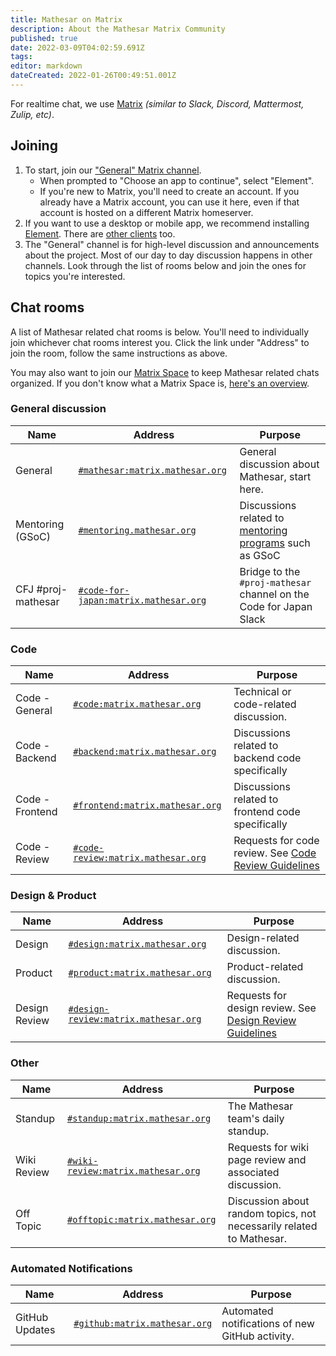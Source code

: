 ```yaml
---
title: Mathesar on Matrix
description: About the Mathesar Matrix Community
published: true
date: 2022-03-09T04:02:59.691Z
tags: 
editor: markdown
dateCreated: 2022-01-26T00:49:51.001Z
---
```


For realtime chat, we use [Matrix](https://matrix.org/) *(similar to Slack, Discord, Mattermost, Zulip, etc)*.

## Joining
1. To start, join our ["General" Matrix channel](https://matrix.to/#/#mathesar:matrix.mathesar.org).
    - When prompted to "Choose an app to continue", select "Element".
    - If you're new to Matrix, you'll need to create an account. If you already have a Matrix account, you can use it here, even if that account is hosted on a different Matrix homeserver.
1. If you want to use a desktop or mobile app, we recommend installing [Element](https://element.io/get-started). There are [other clients](https://matrix.org/clients/) too.
1. The "General" channel is for high-level discussion and announcements about the project. Most of our day to day discussion happens in other channels. Look through the list of rooms below and join the ones for topics you're interested.

## Chat rooms
A list of Mathesar related chat rooms is below. You'll need to individually join whichever chat rooms interest you. Click the link under "Address" to join the room, follow the same instructions as above.

You may also want to join our [Matrix Space](https://matrix.to/#/!KQLkDbtIMsvcwUIfNy:matrix.mathesar.org?via=matrix.mathesar.org&via=matrix.org) to keep Mathesar related chats organized. If you don't know what a Matrix Space is, [here's an overview](https://element.io/blog/spaces-the-next-frontier/).

### General discussion

| Name | Address | Purpose |
|-|-|-|
| General | [`#mathesar:matrix.mathesar.org`](https://matrix.to/#/#mathesar:matrix.mathesar.org) | General discussion about Mathesar, start here. |
| Mentoring (GSoC) | [`#mentoring.mathesar.org`](https://matrix.to/#/#mentoring:matrix.mathesar.org) | Discussions related to [mentoring programs](/en/community/mentoring) such as GSoC |
| CFJ #proj-mathesar | [`#code-for-japan:matrix.mathesar.org`](https://matrix.to/#/#code-for-japan:matrix.mathesar.org) | Bridge to the `#proj-mathesar` channel on the Code for Japan Slack |

### Code
| Name | Address | Purpose |
|-|-|-|
| Code - General | [`#code:matrix.mathesar.org`](https://matrix.to/#/#code:matrix.mathesar.org) | Technical or code-related discussion. |
| Code - Backend | [`#backend:matrix.mathesar.org`](https://matrix.to/#/#backend:matrix.mathesar.org) | Discussions related to backend code specifically |
| Code - Frontend | [`#frontend:matrix.mathesar.org`](https://matrix.to/#/#frontend:matrix.mathesar.org) | Discussions related to frontend code specifically  |
| Code - Review | [`#code-review:matrix.mathesar.org`](https://matrix.to/#/#code-review:matrix.mathesar.org) | Requests for code review. See [Code Review Guidelines](/engineering/code-review) |

### Design & Product
| Name | Address | Purpose |
|-|-|-|
| Design | [`#design:matrix.mathesar.org`](https://matrix.to/#/#design:matrix.mathesar.org) | Design-related discussion. |
| Product | [`#product:matrix.mathesar.org`](https://matrix.to/#/#product:matrix.mathesar.org) | Product-related discussion. |
| Design Review | [`#design-review:matrix.mathesar.org`](https://matrix.to/#/#design-review:matrix.mathesar.org) | Requests for design review. See [Design Review Guidelines](/design/process/review-guidelines) |

### Other
| Name | Address | Purpose |
|-|-|-|
| Standup | [`#standup:matrix.mathesar.org`](https://matrix.to/#/#standup:matrix.mathesar.org) | The Mathesar team's daily standup. |
| Wiki Review | [`#wiki-review:matrix.mathesar.org`](https://matrix.to/#/#wiki-review:matrix.mathesar.org) | Requests for wiki page review and associated discussion. |
| Off Topic | [`#offtopic:matrix.mathesar.org`](https://matrix.to/#/#offtopic:matrix.mathesar.org) | Discussion about random topics, not necessarily related to Mathesar. |

### Automated Notifications
| Name | Address | Purpose |
|-|-|-|
| GitHub Updates | [`#github:matrix.mathesar.org`](https://matrix.to/#/#github:matrix.mathesar.org) | Automated notifications of new GitHub activity. |